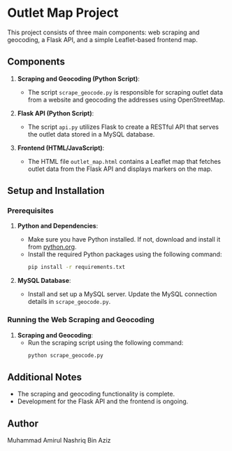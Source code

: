 # Outlet Map Project

This project consists of three main components: web scraping and geocoding, a Flask API, and a simple Leaflet-based frontend map.

## Components

1. **Scraping and Geocoding (Python Script)**:
    - The script `scrape_geocode.py` is responsible for scraping outlet data from a website and geocoding the addresses using OpenStreetMap.

2. **Flask API (Python Script)**:
    - The script `api.py` utilizes Flask to create a RESTful API that serves the outlet data stored in a MySQL database.

3. **Frontend (HTML/JavaScript)**:
    - The HTML file `outlet_map.html` contains a Leaflet map that fetches outlet data from the Flask API and displays markers on the map.

## Setup and Installation

### Prerequisites

1. **Python and Dependencies**:
    - Make sure you have Python installed. If not, download and install it from [python.org](https://www.python.org/downloads/).
    - Install the required Python packages using the following command:
        ```bash
        pip install -r requirements.txt
        ```

2. **MySQL Database**:
    - Install and set up a MySQL server. Update the MySQL connection details in `scrape_geocode.py`.

### Running the Web Scraping and Geocoding

1. **Scraping and Geocoding**:
    - Run the scraping script using the following command:
        ```bash
        python scrape_geocode.py
        ```

## Additional Notes

- The scraping and geocoding functionality is complete.
- Development for the Flask API and the frontend is ongoing.

## Author

Muhammad Amirul Nashriq Bin Aziz
